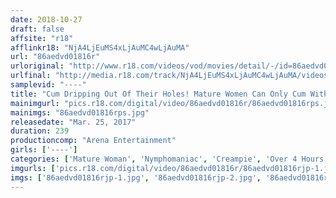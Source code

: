 ```yaml
---
date: 2018-10-27
draft: false
affsite: "r18"
afflinkr18: "NjA4LjEuMS4xLjAuMC4wLjAuMA"
url: "86aedvd01816r"
urloriginal: "http://www.r18.com/videos/vod/movies/detail/-/id=86aedvd01816r"
urlfinal: "http://media.r18.com/track/NjA4LjEuMS4xLjAuMC4wLjAuMA/videos/vod/movies/detail/-/id=86aedvd01816r"
samplevid: "----"
title: "Cum Dripping Out Of Their Holes! Mature Women Can Only Cum With Creampies"
mainimgurl: "pics.r18.com/digital/video/86aedvd01816r/86aedvd01816rps.jpg"
mainimgs: "86aedvd01816rps.jpg"
releasedate: "Mar. 25, 2017"
duration: 239
productioncomp: "Arena Entertainment"
girls: ['----']
categories: ['Mature Woman', 'Nymphomaniac', 'Creampie', 'Over 4 Hours', 'Hi-Def']
imgurls: ['pics.r18.com/digital/video/86aedvd01816r/86aedvd01816rjp-1.jpg', 'pics.r18.com/digital/video/86aedvd01816r/86aedvd01816rjp-2.jpg', 'pics.r18.com/digital/video/86aedvd01816r/86aedvd01816rjp-3.jpg', 'pics.r18.com/digital/video/86aedvd01816r/86aedvd01816rjp-4.jpg', 'pics.r18.com/digital/video/86aedvd01816r/86aedvd01816rjp-5.jpg', 'pics.r18.com/digital/video/86aedvd01816r/86aedvd01816rjp-6.jpg', 'pics.r18.com/digital/video/86aedvd01816r/86aedvd01816rjp-7.jpg', 'pics.r18.com/digital/video/86aedvd01816r/86aedvd01816rjp-8.jpg', 'pics.r18.com/digital/video/86aedvd01816r/86aedvd01816rjp-9.jpg', 'pics.r18.com/digital/video/86aedvd01816r/86aedvd01816rjp-10.jpg', 'pics.r18.com/digital/video/86aedvd01816r/86aedvd01816rjp-11.jpg', 'pics.r18.com/digital/video/86aedvd01816r/86aedvd01816rjp-12.jpg', 'pics.r18.com/digital/video/86aedvd01816r/86aedvd01816rjp-13.jpg', 'pics.r18.com/digital/video/86aedvd01816r/86aedvd01816rjp-14.jpg', 'pics.r18.com/digital/video/86aedvd01816r/86aedvd01816rjp-15.jpg', 'pics.r18.com/digital/video/86aedvd01816r/86aedvd01816rjp-16.jpg', 'pics.r18.com/digital/video/86aedvd01816r/86aedvd01816rjp-17.jpg', 'pics.r18.com/digital/video/86aedvd01816r/86aedvd01816rjp-18.jpg', 'pics.r18.com/digital/video/86aedvd01816r/86aedvd01816rjp-19.jpg', 'pics.r18.com/digital/video/86aedvd01816r/86aedvd01816rjp-20.jpg']
imgs: ['86aedvd01816rjp-1.jpg', '86aedvd01816rjp-2.jpg', '86aedvd01816rjp-3.jpg', '86aedvd01816rjp-4.jpg', '86aedvd01816rjp-5.jpg', '86aedvd01816rjp-6.jpg', '86aedvd01816rjp-7.jpg', '86aedvd01816rjp-8.jpg', '86aedvd01816rjp-9.jpg', '86aedvd01816rjp-10.jpg', '86aedvd01816rjp-11.jpg', '86aedvd01816rjp-12.jpg', '86aedvd01816rjp-13.jpg', '86aedvd01816rjp-14.jpg', '86aedvd01816rjp-15.jpg', '86aedvd01816rjp-16.jpg', '86aedvd01816rjp-17.jpg', '86aedvd01816rjp-18.jpg', '86aedvd01816rjp-19.jpg', '86aedvd01816rjp-20.jpg']
---
```

